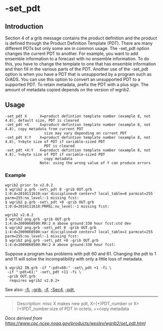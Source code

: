 # -set_pdt

## Introduction

Section 4 of a grib message
contains the product definition and the product is
defined through the Product Definition Template (PDT).
There are many different PDTs but only some are in common usage. The
-set_pdt option changes the current PDT to
another. For example, you want to add ensemble information to a
forecast with no ensemble information. To do this, you have
to change the template to one that has ensemble information
and then fill in the various parts of the PDT.
Another use of the -set_pdt option is
when you have a PDT that is unsupported by a program such
as GrADS. You can use this option to
convert an unsupported PDT to a supported PDT.
To retain metadata, prefix the PDT with a plus sign. The amount of
metadata copied depends on the version of wgrib2.

## Usage

```
-set_pdt X      X=product defintion template number (example 8, not 4.8), default size, PDT is cleared
-set_pdt +X     X=product defintion template number (example 8, not 4.8), copy metadata from current PDT
                  size may vary depending on current PDT
-set_pdt X:Y    X=product defintion template number (example 8, not 4.8), Y=byte size of PDT if variable-sized PDT
                  PDT is cleared
-set_pdt +X:Y   X=product defintion template number (example 8, not 4.8), Y=byte size of PDT if variable-sized PDT
                  copy metadata
                Note: using the wrong value of Y can produce errors
```

### Example

```
wgrib2 prior to v2.0.2
$ wgrib2 p.grb -set\_pdt 0 -grib OUT.grb
1:0:d=2010111618:var discipline=0 center=7 local_table=0 parmcat=255 parm=255:no_level:-1 missing fcst:
$ wgrib2 p.grb -set\_pdt +0 -grib OUT.grb
1:0:d=2010111618:PRMSL:no_level:-1 missing fcst:

wgrib2 v2.0.2
$ wgrib2 png.grb -grib OUT.grb
1:4:d=2009060500:RH:2 m above ground:330 hour fcst:std dev
$ wgrib2 png.grb -set\_pdt 0 -grib OUT.grb
1:4:d=2009060500:var discipline=0 center=7 local_table=1 parmcat=255 parm=255:no_level:-1 missing fcst:
$ wgrib2 png.grb -set\_pdt +0 -grib OUT.grb
1:4:d=2009060500:RH:2 m above ground:330 hour fcst:
```

Suppose a program has problems with pdt 60 and 61. Changing the pdt to
1 and 11 will solve the incompatibility with only a little loss of metadata.

```
$ wgrib2 IN.grb -if ":pdt=60:" -set\_pdt +1 -fi \
 -if ":pdt=61:" -set\_pdt +11 -fi \
 -grib OUT.grb
  requires wgrib2 v2.0.2+
```

See also:
[-fi](fi.md),
[-grib](grib.md),
[-if](if.md),
[-Sec4](Sec4.md),
[-pdt](pdt.md),

---

> Description: misc X makes new pdt, X=(+)PDT_number or X=(+)PDT_number:size of PDT in octets, +=copy metadata

_Docs derived from <https://www.cpc.ncep.noaa.gov/products/wesley/wgrib2/set_pdt.html>_
